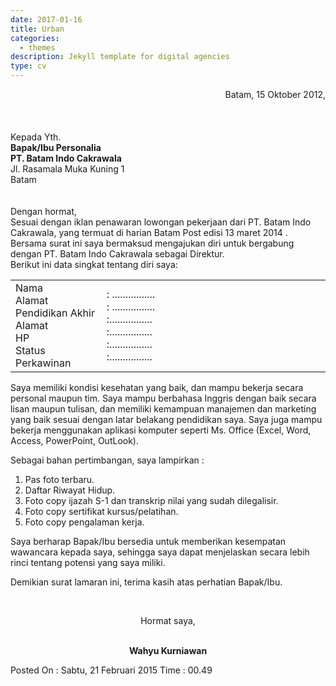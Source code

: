 ```yaml
---
date: 2017-01-16
title: Urban
categories:
  - themes
description: Jekyll template for digital agencies
type: cv
---
```




  <div align="right">Batam, 15 Oktober 2012,</div>
                                <br>
                                <br>
                                <br>Kepada Yth.
                                <br><strong>Bapak/Ibu Personalia <br></strong><strong>PT. Batam Indo Cakrawala</strong>
                                <br>Jl. Rasamala Muka Kuning 1
                                <br>Batam
                                <br>
                                <br>
                                <br>Dengan hormat,
                                <br>Sesuai dengan iklan penawaran lowongan pekerjaan dari PT. Batam Indo Cakrawala, yang termuat di harian Batam Post edisi 13 maret 2014 . Bersama surat ini saya bermaksud mengajukan diri untuk bergabung dengan PT. Batam Indo Cakrawala sebagai Direktur.
                                <br>Berikut ini data singkat tentang diri saya:
                                <br>
                                <div align="center">
                                    <table border="0" cellpadding="0" width="583">
                                        <tbody>
                                            <tr>
                                                <td width="143">Nama
                                                    <br>Alamat
                                                    <br>Pendidikan Akhir
                                                    <br>Alamat
                                                    <br>HP
                                                    <br>Status Perkawinan
                                                    <td width="428">: ................
                                                        <br>: ................
                                                        <br>:................
                                                        <br>:................
                                                        <br>:................
                                                        <br>:................</tbody>
                                    </table>
                                </div>
                                <p>Saya memiliki kondisi kesehatan yang baik, dan mampu bekerja secara personal maupun tim. Saya mampu berbahasa Inggris dengan baik secara lisan maupun tulisan, dan memiliki kemampuan manajemen dan marketing yang baik sesuai dengan latar belakang pendidikan saya. Saya juga mampu bekerja menggunakan aplikasi komputer seperti Ms. Office (Excel, Word, Access, PowerPoint, OutLook).
                                    <p>Sebagai bahan pertimbangan, saya lampirkan :</p>
                                    <ol>
                                        <li>Pas foto terbaru.
                                            <li>Daftar Riwayat Hidup.
                                                <li>Foto copy ijazah S-1 dan transkrip nilai yang sudah dilegalisir.
                                                    <li>Foto copy sertifikat kursus/pelatihan.
                                                        <li>Foto copy pengalaman kerja.
                                                            <br>
                                    </ol>
                                    <p>Saya berharap Bapak/Ibu bersedia untuk memberikan kesempatan wawancara kepada saya, sehingga saya dapat menjelaskan secara lebih rinci tentang potensi yang saya miliki.
                                        <p>Demikian surat lamaran ini, terima kasih atas perhatian Bapak/Ibu.
                                            <p>&nbsp;</p>
                                            <p align="center">Hormat saya,</p>
                                            <p align="center">
                                                <br><strong>Wahyu Kurniawan<br></strong>
                                                <div class='penerbitan'>Posted On : <span class='icon-calendar-empty' id='icons-logo'></span>Sabtu, 21 Februari 2015<span class='waktu'> Time : <span class='icon-time' id='icons-logo'></span>00.49</span>
                                                </div>
                                                <div style='clear: both;'></div>
                            </div>
                        </div>
                    </div>
                </div>
